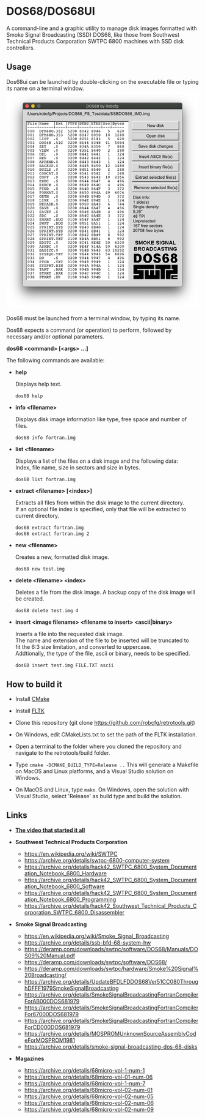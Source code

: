 # DOS68/DOS68UI
A command-line and a graphic utility to manage disk images formatted with Smoke Signal Broadcasting (SSD) DOS68, like those from Southwest Technical Products Corporation SWTPC 6800 machines with SSD disk controllers.

## Usage
Dos68ui can be launched by double-clicking on the executable file or typing its name on a terminal window.
![Dos68ui](/pictures/DOS68UI.png)

Dos68 must be launched from a terminal window, by typing its name.

Dos68 expects a command (or operation) to perform, followed by necessary and/or optional parameters.

**dos68 \<command\> [\<args\> ...]**

The following commands are available:
  
* **help**

  Displays help text.

      dos68 help

* **info \<filename\>**

  Displays disk image information like type, free space and number of files.

      dos68 info fortran.img

* **list \<filename\>**

  Displays a list of the files on a disk image and the following data:\
  Index, file name, size in sectors and size in bytes.

      dos68 list fortran.img

* **extract \<filename\> [\<index\>]**

  Extracts all files from within the disk image to the current directory.\
  If an optional file index is specified, only that file will be extracted to\
  current directory.

      dos68 extract fortran.img
      dos68 extract fortran.img 2

* **new \<filename\>**

  Creates a new, formatted disk image.

      dos68 new test.img

* **delete \<filename\> \<index\>**

  Deletes a file from the disk image.
  A backup copy of the disk image will be created.

      dos68 delete test.img 4

* **insert \<image filename\> \<filename to insert\> \<ascii|binary\>**

  Inserts a file into the requested disk image.\
  The name and extension of the file to be inserted will be truncated to\
  fit the 6:3 size limitation, and converted to uppercase.\
  Addtionally, the type of the file, ascii or binary, needs to be specified.

      dos68 insert test.img FILE.TXT ascii

## How to build it

* Install [CMake](https://cmake.org/)

* Install [FLTK](https://www.fltk.org/)

* Clone this repository (git clone https://github.com/robcfg/retrotools.git)

* On Windows, edit CMakeLists.txt to set the path of the FLTK installation.

* Open a terminal to the folder where you cloned the repository and navigate to the retrotools/build folder.

* Type `cmake -DCMAKE_BUILD_TYPE=Release ..` This will generate a Makefile on MacOS and Linux platforms, and a Visual Studio solution on Windows.

* On MacOS and Linux, type `make`. On Windows, open the solution with Visual Studio, select 'Release' as build type and build the solution.

## Links    
* **[The video that started it all](https://www.youtube.com/watch?v=ApNEkeAL4fA)**

* **Southwest Technical Products Corporation**
  * https://en.wikipedia.org/wiki/SWTPC
  * https://archive.org/details/swtpc-6800-computer-system
  * https://archive.org/details/hack42_SWTPC_6800_System_Documentation_Notebook_6800_Hardware
  * https://archive.org/details/hack42_SWTPC_6800_System_Documentation_Notebook_6800_Software
  * https://archive.org/details/hack42_SWTPC_6800_System_Documentation_Notebook_6800_Programming
  * https://archive.org/details/hack42_Southwest_Technical_Products_Corporation_SWTPC_6800_Disassembler

* **Smoke Signal Broadcasting**
  * https://en.wikipedia.org/wiki/Smoke_Signal_Broadcasting
  * https://archive.org/details/ssb-bfd-68-system-hw
  * https://deramp.com/downloads/swtpc/software/DOS68/Manuals/DOS09%20Manual.pdf
  * https://deramp.com/downloads/swtpc/software/DOS68/
  * https://deramp.com/downloads/swtpc/hardware/Smoke%20Signal%20Broadcasting/
  * https://archive.org/details/UpdateBFDLFDDOS68Ver51CC080ThroughDFFF1979SmokeSignalBroadcasting
  * https://archive.org/details/SmokeSignalBroadcastingFortranCompilerForAB000DOS681979
  * https://archive.org/details/SmokeSignalBroadcastingFortranCompilerFor67000DOS681979
  * https://archive.org/details/SmokeSignalBroadcastingFortranCompilerForCD000DOS681979
  * https://archive.org/details/MOSPROMUnknownSourceAssemblyCodeForMOSPROM1981
  * https://archive.org/details/smoke-signal-broadcasting-dos-68-disks

* **Magazines**
  * https://archive.org/details/68micro-vol-1-num-1
  * https://archive.org/details/68micro-vol-01-num-06
  * https://archive.org/details/68micro-vol-1-num-7
  * https://archive.org/details/68micro-vol-02-num-01
  * https://archive.org/details/68micro-vol-02-num-05
  * https://archive.org/details/68micro-vol-02-num-06
  * https://archive.org/details/68micro-vol-02-num-09

